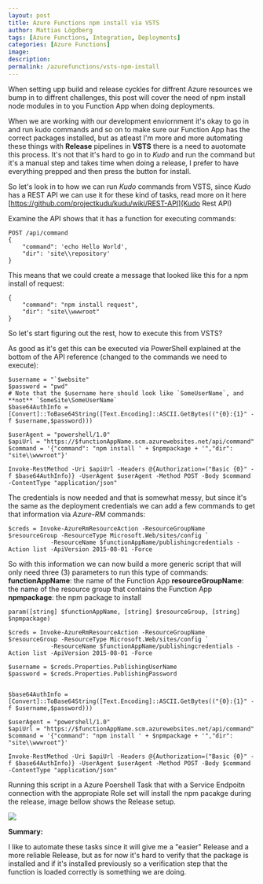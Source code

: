 ```yaml
---
layout: post
title: Azure Functions npm install via VSTS
author: Mattias Lögdberg
tags: [Azure Functions, Integration, Deployments]
categories: [Azure Functions]
image: 
description: 
permalink: /azurefunctions/vsts-npm-install
---
```


When setting upp build and release cyckles for diffrent Azure resources we bump in to diffrent challenges, this post will cover the need of npm install node modules in to you Function App when doing deployments.


When we are working with our development enviornment it's okay to go in and run kudo commands and so on to make sure our Function App has the correct packages installed, but as atleast I'm more and more automating these things with **Release** pipelines in **VSTS** there is a need to auotomate this process.
It's not that it's hard to go in to *Kudo* and run the command but it's a manual step and takes time when doing a release, I prefer to have everything prepped and then press the button for install.


So let's look in to how we can run *Kudo* commands from VSTS, since *Kudo* has a REST API we can use it for these kind of tasks, read more on it here [https://github.com/projectkudu/kudu/wiki/REST-API](Kudo Rest API)

Examine the API shows that it has a function for executing commands: 
```
POST /api/command
{
    "command": 'echo Hello World',
    "dir": 'site\\repository'
}
```

This means that we could create a message that looked like this for a npm install of request:
```
{
    "command": "npm install request",
    "dir": "site\\wwwroot"
}
```

So let's start figuring out the rest, how to execute this from VSTS?

As good as it's get this can be executed via PowerShell explained at the bottom of the API reference (changed to the commands we need to execute):
```
$username = "`$website"
$password = "pwd"
# Note that the $username here should look like `SomeUserName`, and **not** `SomeSite\SomeUserName`
$base64AuthInfo = [Convert]::ToBase64String([Text.Encoding]::ASCII.GetBytes(("{0}:{1}" -f $username,$password)))

$userAgent = "powershell/1.0"
$apiUrl = "https://$functionAppName.scm.azurewebsites.net/api/command"
$command = '{"command": "npm install ' + $npmpackage + '","dir": "site\\wwwroot"}'

Invoke-RestMethod -Uri $apiUrl -Headers @{Authorization=("Basic {0}" -f $base64AuthInfo)} -UserAgent $userAgent -Method POST -Body $command -ContentType "application/json"
```

The credentials is now needed and that is somewhat messy, but since it's the same as the deployment credentials we can add a few commands to get that information via *Azure-RM* commands:
```
$creds = Invoke-AzureRmResourceAction -ResourceGroupName $resourceGroup -ResourceType Microsoft.Web/sites/config `
            -ResourceName $functionAppName/publishingcredentials -Action list -ApiVersion 2015-08-01 -Force
```

So with this information we can now build a more generic script that will only need three (3) parameters to run this type of commands:
**functionAppName**: the name of the Function App
**resourceGroupName**: the name of the resource group that contains the Function App
**npmpackage**: the npm package to install
```
param([string] $functionAppName, [string] $resourceGroup, [string] $npmpackage)

$creds = Invoke-AzureRmResourceAction -ResourceGroupName $resourceGroup -ResourceType Microsoft.Web/sites/config `
            -ResourceName $functionAppName/publishingcredentials -Action list -ApiVersion 2015-08-01 -Force

$username = $creds.Properties.PublishingUserName
$password = $creds.Properties.PublishingPassword


$base64AuthInfo = [Convert]::ToBase64String([Text.Encoding]::ASCII.GetBytes(("{0}:{1}" -f $username,$password)))

$userAgent = "powershell/1.0"
$apiUrl = "https://$functionAppName.scm.azurewebsites.net/api/command"
$command = '{"command": "npm install ' + $npmpackage + '","dir": "site\\wwwroot"}'

Invoke-RestMethod -Uri $apiUrl -Headers @{Authorization=("Basic {0}" -f $base64AuthInfo)} -UserAgent $userAgent -Method POST -Body $command -ContentType "application/json"
```

Running this script in a Azure Poershell Task that with a Service Endpoitn connection with the appropiate Role set will install the npm pacakge during the release, image bellow shows the Release setup.

[![](/assets/uploads/2017/11/functions-vsts-release-run-script-png)](/assets/uploads/2017/11/functions-vsts-release-run-script-png)




**Summary:**

I like to automate these tasks since it will give me a "easier" Release and a more reliable Release, but as for now it's hard to verify that the package is installed and if it's installed previously so a verification step that the function is loaded correctly is something we are doing.

